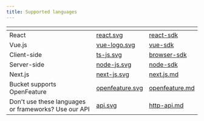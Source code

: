 ```yaml
---
title: Supported languages
---
```


<table data-view="cards" data-full-width="true"><thead><tr><th></th><th data-hidden data-card-cover data-type="files"></th><th data-hidden data-card-target data-type="content-ref"></th></tr></thead><tbody><tr><td>React</td><td><a href="../assets/react.svg">react.svg</a></td><td><a href="../../sdk/@bucketco/react-sdk/">react-sdk</a></td></tr><tr><td>Vue.js</td><td><a href="../assets/vue-logo.svg">vue-logo.svg</a></td><td><a href="../../sdk/@bucketco/vue-sdk/">vue-sdk</a></td></tr><tr><td>Client-side</td><td><a href="../assets/ts-js.svg">ts-js.svg</a></td><td><a href="../../sdk/@bucketco/browser-sdk/">browser-sdk</a></td></tr><tr><td>Server-side</td><td><a href="../assets/node-js.svg">node-js.svg</a></td><td><a href="../../sdk/@bucketco/node-sdk/">node-sdk</a></td></tr><tr><td>Next.js</td><td><a href="../assets/next-js.svg">next-js.svg</a></td><td><a href="../../supported-languages/next.js.md">next.js.md</a></td></tr><tr><td>Bucket supports OpenFeature</td><td><a href="../assets/openfeature.svg">openfeature.svg</a></td><td><a href="../../supported-languages/openfeature.md">openfeature.md</a></td></tr><tr><td>Don't use these languages or frameworks? Use our API</td><td><a href="../assets/api.svg">api.svg</a></td><td><a href="../../api/http-api.md">http-api.md</a></td></tr></tbody></table>
